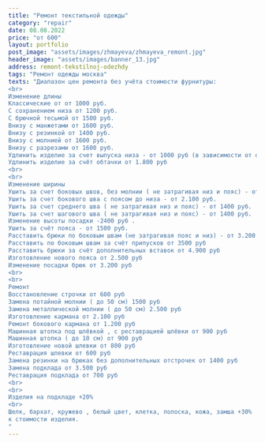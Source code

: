 ```yaml
---
title: "Ремонт текстильной одежды"
category: "repair"
date: 08.08.2022
price: "от 600"
layout: portfolio
post_image: "assets/images/zhmayeva/zhmayeva_remont.jpg"
header_image: "assets/images/banner_13.jpg"
address: remont-tekstilnoj-odezhdy
tags: "Ремонт одежды москва"
texts: "Диапазон цен ремонта без учёта стоимости фурнитуры:
<br>
Изменение длины
Классические от от 1000 руб.
С сохранением низа от 1200 руб.
С брючной тесьмой от 1500 руб.
Внизу с манжетами от 1600 руб.
Внизу с резинкой от 1400 руб.
Внизу с молнией от 1600 руб.
Внизу с разрезами от 1600 руб.
Удлинить изделие за счет выпуска низа - от 1000 руб (в зависимости от обработки низа)
Удлинить изделие за счёт обтачки от 1.800 руб 
<br>
<br>
Изменение ширины 
Ушить за счет боковых швов, без молнии ( не затрагивая низ и пояс) - от 1200 руб.
Ушить за счет бокового шва с поясом до низа - от 2.100 руб.
Ушить за счет среднего шва ( не затрагивая низ и пояс) - от 1400 руб.
Ушить за счет шагового шва ( не затрагивая низ и пояс) - от 1400 руб.
Изменение высоты посадки -2400 руб .
Ушить за счёт пояса - от 1500 руб.
Расставить брюки по боковым швам (не затрагивая пояс и низ) - от 3.200 руб
Расставить по боковым швам за счёт припусков от 3500 руб 
Расставить брюки за счёт дополнительных вставок от 4.900 руб
Изготовление нового пояса от 2.500 руб 
Изменение посадки брюк от 3.200 руб 
<br>
<br>
Ремонт 
Восстановление строчки от 600 руб 
Замена потайной молнии ( до 50 см) 1500 руб 
Замена металлической молнии ( до 50 см) 2.500 руб 
Изготовление кармана от 2.100 руб 
Ремонт бокового кармана от 1.200 руб 
Машинная штопка под шлёвкой , с реставрацией шлёвки от 900 руб 
Машинная штопка ( до 10 см) от 900 руб 
Изготовление новой шлевки от 800 руб 
Реставрация шлевки от 600 руб 
Замена резинки на брюках без дополнительных отстрочек от 1400 руб 
Замена подклада от 3.500 руб 
Реставрация подклада от 700 руб  
<br>
<br>
Изделия на подкладе +20%
<br>
Шелк, бархат, кружево , белый цвет, клетка, полоска, кожа, замша +30%
к стоимости изделия.
"
---
```

